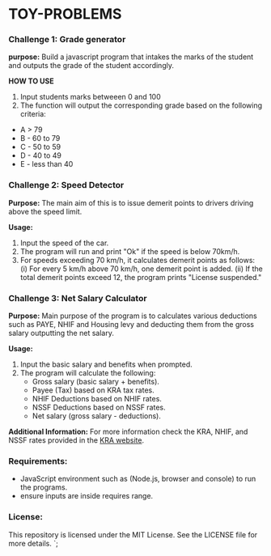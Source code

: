 # TOY-PROBLEMS
### Challenge 1: Grade generator
**purpose:**
Build a javascript program that intakes the marks of the student and outputs the grade of the student accordingly.

**HOW TO USE**
1. Input students marks betweeen 0 and 100
23. The function will output the corresponding grade based on the following criteria:
   - A > 79
   - B - 60 to 79
   - C - 50 to 59
   - D - 40 to 49
   - E - less than 40

### Challenge 2: Speed Detector

**Purpose:** The main aim of this is to issue demerit points to drivers driving above the speed limit.

**Usage:**
1. Input the speed of the car.
2. The program will run and print "Ok" if the speed is below 70km/h.
3. For speeds exceeding 70 km/h, it calculates demerit points as follows: (i) For every 5 km/h above 70 km/h, one demerit point is added. (ii) If the total demerit points exceed 12, the program prints "License suspended."

### Challenge 3: Net Salary Calculator

**Purpose:** Main purpose of the program is to calculates various deductions such as PAYE, NHIF and Housing levy and deducting them from the gross salary outputting the net salary.

**Usage:**
1. Input the basic salary and benefits when prompted.
2. The program will calculate the following:
   - Gross salary (basic salary + benefits).
   - Payee (Tax) based on KRA tax rates.
   - NHIF Deductions based on NHIF rates.
   - NSSF Deductions based on NSSF rates.
   - Net salary (gross salary - deductions).

**Additional Information:**
For more information check the KRA, NHIF, and NSSF rates provided in the [KRA website](https://www.aren.co.ke/payroll/taxrates.htm).

### Requirements:

- JavaScript environment such as (Node.js, browser and console) to run the programs.
- ensure inputs are inside requires range.

### License:

This repository is licensed under the MIT License. See the LICENSE file for more details.
`;